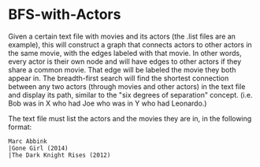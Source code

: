 # BFS-with-Actors
Given a certain text file with movies and its actors (the .list files are an example), this will construct a graph that connects actors to other actors in the same movie, with the edges labeled with that movie. In other words, every actor is their own node and will have edges to other actors if they share a common movie. That edge will be labeled the movie they both appear in. The breadth-first search will find the shortest connection between any two actors (through movies and other actors) in the text file and display its path, similar to the "six degrees of separation" concept. (i.e. Bob was in X who had Joe who was in Y who had Leonardo.)

The text file must list the actors and the movies they are in, in the following format:
```
Marc Abbink
|Gone Girl (2014)
|The Dark Knight Rises (2012)
```

